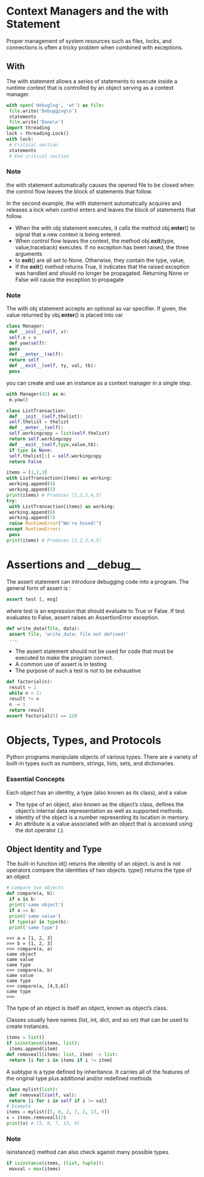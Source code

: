 # Context Managers and the with Statement

Proper management of system resources such as files, locks, and connections is often a tricky problem when combined with exceptions.

## With
The with statement allows a series of statements to execute inside a runtime context that is controlled by an object serving as a context manager.

```python
with open('debuglog', 'wt') as file:
 file.write('Debugging\n')
 statements
 file.write('Done\n')
import threading
lock = threading.Lock()
with lock:
 # Critical section
 statements
 # End critical section
```

### Note
the with statement automatically causes the opened file to be closed when the control flow leaves the block of statements that follow.

In the second example, the with statement automatically acquires and releases a lock when control enters and leaves the block of statements that follow.

* When the with obj statement executes, it calls the method
obj.__enter__() to signal that a new context is being entered. 
* When control flow leaves the context, the method obj.__exit__(type, value,traceback) executes. If no exception has been raised, the three arguments
* to __exit__() are all set to None. Otherwise, they contain the type, value,
* If the __exit__() method returns True, it
indicates that the raised exception was handled and should no longer be
propagated. Returning None or False will cause the exception to propagate

### Note
The with obj statement accepts an optional as var specifier. If given, the
value returned by obj.__enter__() is placed into var

```python
class Manager:
 def __init__(self, x):
 self.x = x
 def yow(self):
 pass
 def __enter__(self):
 return self
 def __exit__(self, ty, val, tb):
 pass
 ```
you can create and use an instance as a context manager in a
single step.
```python
with Manager(42) as m:
 m.yow()
```
```python
class ListTransaction:
 def __init__(self,thelist):
 self.thelist = thelist
 def __enter__(self):
 self.workingcopy = list(self.thelist)
 return self.workingcopy
 def __exit__(self,type,value,tb):
 if type is None:
 self.thelist[:] = self.workingcopy
 return False
```
```python
items = [1,2,3]
with ListTransaction(items) as working:
 working.append(4)
 working.append(5)
print(items) # Produces [1,2,3,4,5]
try:
 with ListTransaction(items) as working:
 working.append(6)
 working.append(7)
 raise RuntimeError("We're hosed!")
except RuntimeError:
 pass
print(items) # Produces [1,2,3,4,5]
```

# Assertions and \_\_debug\_\_
The assert statement can introduce debugging code into a program. The
general form of assert is :
```python 
assert test [, msg] 
```
where test is an expression that should evaluate to True or False. If test evaluates to False, assert raises an AssertionError exception.

```python
def write_data(file, data):
 assert file, 'write_data: file not defined!'
 ...
```
* The assert statement should not be used for code that must be executed
to make the program correct.
* A common use of assert is in testing
* The purpose of such a test is not to be exhaustive

```python
def factorial(n):
 result = 1
 while n > 1:
 result *= n
 n -= 1
 return result
assert factorial(5) == 120
```

# Objects, Types, and Protocols
Python programs manipulate objects of various types. There are a variety of built-in types such as numbers, strings, lists, sets, and dictionaries.

### Essential Concepts
Each object has an
identity, a type (also known as its class), and a value
* The type of an object, also known as the object’s class, defines the object’s internal data representation as well as supported methods.
* identity of the object is a number representing its location in memory.
* An attribute is a value
associated with an object that is accessed using the dot operator (.).

## Object Identity and Type
The built-in function id() returns the identity of an object.
is and is not operators compare the identities of two objects.
type() returns the type of an object
```python
# Compare two objects
def compare(a, b):
 if a is b:
 print('same object')
 if a == b:
 print('same value')
 if type(a) is type(b):
 print('same type')
```
```
>>> a = [1, 2, 3]
>>> b = [1, 2, 3]
>>> compare(a, a)
same object
same value
same type
>>> compare(a, b)
same value
same type
>>> compare(a, [4,5,6])
same type
>>>
```
The type of an object is itself an object, known as object’s class.

Classes usually have names (list, int, dict, and so on) that can
be used to create instances.
```python
items = list()
if isinstance(items, list):
 items.append(item)
def removeall(items: list, item) -> list:
 return [i for i in items if i != item]
```

A subtype is a type defined by inheritance. It carries all of the features of
the original type plus additional and/or redefined methods
```python
class mylist(list):
 def removeall(self, val):
 return [i for i in self if i != val]
# Example
items = mylist([5, 8, 2, 7, 2, 13, 9])
x = items.removeall(2)
print(x) # [5, 8, 7, 13, 9]
```
### Note
isinstance() method can also check against many possible types.
```python
if isinstance(items, (list, tuple)):
 maxval = max(items)
```


